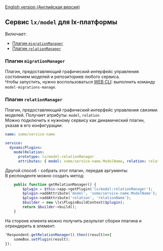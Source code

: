 [English version (Английская версия)](https://github.com/epicoon/lx-model/blob/master/README.md)

## Сервис `lx/model` для lx-платформы

Включает:
* [Плагин `migrationManager`](#migrationManager)
* [Плагин `relationManager`](#relationManager)

<a name="migrationManager"><h3>Плагин `migrationManager`</h3></a>
Плагин, предоставляющий графический интерфейс управления состоянием моделей и репозиториев любого сервиса.<br>
Чтобы запустить, нужно воспользоваться [WEB CLI](https://github.com/epicoon/lx-tools/blob/master/README-ru.md#webcli): выполнить команду `model-migrations-manage`.

<a name="relationManager"><h3>Плагин `relationManager`</h3></a>
Плагин, предоставляющий графический интерфейс управления связями моделей. Получает атрибуты: `model`, `relation`<br>
Можно подключить к нужному сервису как динамический плагин, указав в его конфигурации:
```yaml
name: some/service-name

service:
  dynamicPlugins:
    modelRelation:
      prototype: lx/model:relationManager
      attributes: { model: some/service-name.ModelName, relation: relationName }
```

Другой способ - собрать этот плагин, передав аргументы:<br>
В респонденте можно создать метод:
```php
	public function getRelationManager() {
		$plugin = $this->app->getPlugin('lx/model:relationManager');
		$plugin->addAttribute('model', 'some/service-name.ModelName');
		$plugin->addAttribute('relation', 'relationName');
		$builder = new \lx\PluginBuildContext($plugin);
		return $builder->build();
	}
```
На стороне клиента можно получить результат сборки плагина и отрендерить в элемент:
```js
^Respondent.getRelationManager().then((result)=>{
	someBox.setPlugin(result);	
});
```
